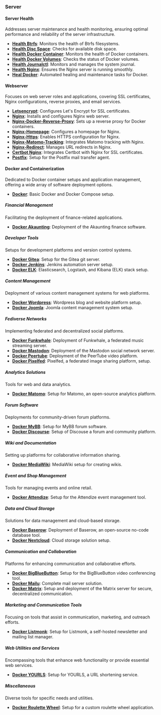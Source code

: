 ### Server

#### Server Health
Addresses server maintenance and health monitoring, ensuring optimal performance and reliability of the server infrastructure.
- **[Health Btrfs](./roles/health-btrfs/)**: Monitors the health of Btrfs filesystems.
- **[Health Disc Space](./roles/health-disc-space/)**: Checks for available disk space.
- **[Health Docker Container](./roles/health-docker-container/)**: Monitors the health of Docker containers.
- **[Health Docker Volumes](./roles/health-docker-volumes/)**: Checks the status of Docker volumes.
- **[Health Journalctl](./roles/health-journalctl/)**: Monitors and manages the system journal.
- **[Health Nginx](./roles/health-nginx/)**: Ensures the Nginx server is running smoothly.
- **[Heal Docker](./roles/heal-docker/)**: Automated healing and maintenance tasks for Docker.

#### Webserver
Focuses on web server roles and applications, covering SSL certificates, Nginx configurations, reverse proxies, and email services.
- **[Letsencrypt](./roles/letsencrypt/)**: Configures Let's Encrypt for SSL certificates.
- **[Nginx](./roles/nginx/)**: Installs and configures Nginx web server.
- **[Nginx-Docker-Reverse-Proxy](./roles/nginx-docker-reverse-proxy/)**: Sets up a reverse proxy for Docker containers.
- **[Nginx-Homepage](./roles/nginx-homepage/)**: Configures a homepage for Nginx.
- **[Nginx-Https](./roles/nginx-https/)**: Enables HTTPS configuration for Nginx.
- **[Nginx-Matomo-Tracking](./roles/nginx-matomo-tracking/)**: Integrates Matomo tracking with Nginx.
- **[Nginx-Redirect](./roles/nginx-domain-redirect/)**: Manages URL redirects in Nginx.
- **[Certbot Nginx](./roles/nginx-certbot/)**: Integrates Certbot with Nginx for SSL certificates.
- **[Postfix](./roles/postfix/)**: Setup for the Postfix mail transfer agent.

#### Docker and Containerization
Dedicated to Docker container setups and application management, offering a wide array of software deployment options.
- **[Docker](./roles/docker/)**: Basic Docker and Docker Compose setup.

##### Financial Management
Facilitating the deployment of finance-related applications.
- **[Docker Akaunting](./roles/docker-akaunting/)**: Deployment of the Akaunting finance software.

##### Developer Tools
Setups for development platforms and version control systems.
- **[Docker Gitea](./roles/docker-gitea/)**: Setup for the Gitea git server.
- **[Docker Jenkins](./roles/docker-jenkins/)**: Jenkins automation server setup.
- **[Docker ELK](./roles/docker-elk/)**: Elasticsearch, Logstash, and Kibana (ELK) stack setup.

##### Content Management
Deployment of various content management systems for web platforms.
- **[Docker Wordpress](./roles/docker-wordpress/)**: Wordpress blog and website platform setup.
- **[Docker Joomla](./roles/docker-joomla/)**: Joomla content management system setup.

##### Fediverse Networks
Implementing federated and decentralized social platforms.
- **[Docker Funkwhale](./roles/docker-funkwhale/)**: Deployment of Funkwhale, a federated music streaming server.
- **[Docker Mastodon](./roles/docker-mastodon/)**: Deployment of the Mastodon social network server.
- **[Docker Peertube](./roles/docker-peertube/)**: Deployment of the PeerTube video platform.
- **[Docker Pixelfed](./roles/docker-pixelfed/)**: Pixelfed, a federated image sharing platform, setup.

##### Analytics Solutions
Tools for web and data analytics.
- **[Docker Matomo](./roles/docker-matomo/)**: Setup for Matomo, an open-source analytics platform.

##### Forum Software
Deployments for community-driven forum platforms.
- **[Docker MyBB](./roles/docker-mybb/)**: Setup for MyBB forum software.
- **[Docker Discourse](./roles/docker-discourse/)**: Setup of Discouse a forum and community platform. 

##### Wiki and Documentation
Setting up platforms for collaborative information sharing.
- **[Docker MediaWiki](./roles/docker-mediawiki/)**: MediaWiki setup for creating wikis.

##### Event and Shop Management
Tools for managing events and online retail.
- **[Docker Attendize](./roles/docker-attendize/)**: Setup for the Attendize event management tool.

##### Data and Cloud Storage
Solutions for data management and cloud-based storage.
- **[Docker Baserow](./roles/docker-baserow/)**: Deployment of Baserow, an open-source no-code database tool.
- **[Docker Nextcloud](./roles/docker-nextcloud/)**: Cloud storage solution setup.

##### Communication and Collaboration
Platforms for enhancing communication and collaborative efforts.
- **[Docker BigBlueButton](./roles/docker-bigbluebutton/)**: Setup for the BigBlueButton video conferencing tool.
- **[Docker Mailu](./roles/docker-mailu/)**: Complete mail server solution.
- **[Docker Matrix](./roles/docker-matrix/)**: Setup and deployment of the Matrix server for secure, decentralized communication.

##### Marketing and Communication Tools
Focusing on tools that assist in communication, marketing, and outreach efforts.
- **[Docker Listmonk](./roles/docker-listmonk/)**: Setup for Listmonk, a self-hosted newsletter and mailing list manager.

##### Web Utilities and Services
Encompassing tools that enhance web functionality or provide essential web services.
- **[Docker YOURLS](./roles/docker-yourls/)**: Setup for YOURLS, a URL shortening service.

##### Miscellaneous
Diverse tools for specific needs and utilities.
- **[Docker Roulette Wheel](./roles/docker-roulette-wheel/)**: Setup for a custom roulette wheel application.